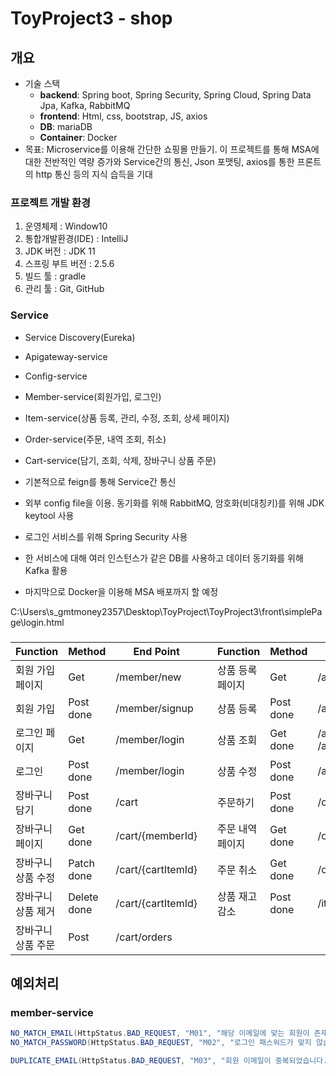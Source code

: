 # ToyProject3 - shop



## 개요

- 기술 스택
  - **backend**: Spring boot, Spring Security, Spring Cloud, Spring Data Jpa, Kafka, RabbitMQ
  - **frontend**: Html, css, bootstrap, JS, axios
  - **DB**: mariaDB
  - **Container**: Docker
- 목표: Microservice를 이용해 간단한 쇼핑몰 만들기. 이 프로젝트를 통해 MSA에 대한 전반적인 역량 증가와 Service간의 통신, Json 포맷팅, axios를 통한 프론트의 http 통신 등의 지식 습득을 기대





### 프로젝트 개발 환경

1. 운영체제 : Window10
2. 통합개발환경(IDE) : IntelliJ
3. JDK 버전 : JDK 11
4. 스프링 부트 버전 : 2.5.6
5. 빌드 툴 : gradle
6. 관리 툴 : Git, GitHub





### Service

- Service Discovery(Eureka)
- Apigateway-service
- Config-service
- Member-service(회원가입, 로그인)
- Item-service(상품 등록, 관리, 수정, 조회, 상세 페이지)
- Order-service(주문, 내역 조회, 취소)
- Cart-service(담기, 조회, 삭제, 장바구니 상품 주문)



- 기본적으로 feign를 통해 Service간 통신
- 외부 config file을 이용. 동기화를 위해 RabbitMQ, 암호화(비대칭키)를 위해  JDK keytool 사용
- 로그인 서비스를 위해 Spring Security 사용
- 한 서비스에 대해 여러 인스턴스가 같은 DB를 사용하고 데이터 동기화를 위해 Kafka 활용
- 마지막으로 Docker을 이용해 MSA 배포까지 할 예정

C:\Users\s_gmtmoney2357\Desktop\ToyProject\ToyProject3\front\simplePage\login.html



###  

| Function           | Method      | End Point          |      | Function         | Method    | End Point                         |
| ------------------ | ----------- | ------------------ | ---- | ---------------- | --------- | --------------------------------- |
| 회원 가입 페이지   | Get         | /member/new        |      | 상품 등록 페이지 | Get       | /admin/item/new                   |
| 회원 가입          | Post done   | /member/signup     |      | 상품 등록        | Post done | /admin/item/new                   |
| 로그인 페이지      | Get         | /member/login      |      | 상품 조회        | Get done  | /admin/item/{itemId} /admin/items |
| 로그인             | Post done   | /member/login      |      | 상품 수정        | Post done | /admin/item/{itemId}              |
| 장바구니 담기      | Post done   | /cart              |      | 주문하기         | Post done | /order                            |
| 장바구니 페이지    | Get done    | /cart/{memberId}   |      | 주문 내역 페이지 | Get done  | /order/orders/{memberId}          |
| 장바구니 상품 수정 | Patch done  | /cart/{cartItemId} |      | 주문 취소        | Get done  | /order/{orderId}/cancel           |
| 장바구니 상품 제거 | Delete done | /cart/{cartItemId} |      | 상품 재고 감소   | Post done | /item/{itemId}/{count}            |
| 장바구니 상품 주문 | Post        | /cart/orders       |      |                  |           |                                   |







## 예외처리

### member-service

```java
NO_MATCH_EMAIL(HttpStatus.BAD_REQUEST, "M01", "해당 이메일에 맞는 회원이 존재하지 않습니다."),
NO_MATCH_PASSWORD(HttpStatus.BAD_REQUEST, "M02", "로그인 패스워드가 맞지 않습니다."),

DUPLICATE_EMAIL(HttpStatus.BAD_REQUEST, "M03", "회원 이메일이 중복되었습니다."),
```


